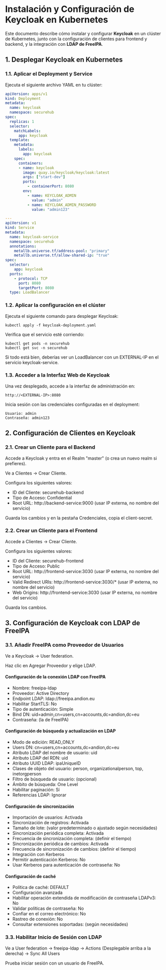 # Instalación y Configuración de Keycloak en Kubernetes

Este documento describe cómo instalar y configurar **Keycloak** en un clúster de Kubernetes, junto con la configuración de clientes para frontend y backend, y la integración con **LDAP de FreeIPA**.

## 1. Desplegar Keycloak en Kubernetes

### 1.1. Aplicar el Deployment y Service

Ejecuta el siguiente archivo YAML en tu clúster:

```yaml
apiVersion: apps/v1
kind: Deployment
metadata:
  name: keycloak
  namespace: securehub
spec:
  replicas: 1
  selector:
    matchLabels:
      app: keycloak
  template:
    metadata:
      labels:
        app: keycloak
    spec:
      containers:
      - name: keycloak
        image: quay.io/keycloak/keycloak:latest
        args: ["start-dev"]
        ports:
          - containerPort: 8080
        env:
          - name: KEYCLOAK_ADMIN
            value: "admin"
          - name: KEYCLOAK_ADMIN_PASSWORD
            value: "admin123"

---
apiVersion: v1
kind: Service
metadata:
  name: keycloak-service
  namespace: securehub
  annotations:
    metallb.universe.tf/address-pool: "primary"
    metallb.universe.tf/allow-shared-ip: "true"
spec:
  selector:
    app: keycloak
  ports:
    - protocol: TCP
      port: 8080
      targetPort: 8080
  type: LoadBalancer
```
### 1.2. Aplicar la configuración en el clúster
Ejecuta el siguiente comando para desplegar Keycloak:
```
kubectl apply -f keycloak-deployment.yaml
```

Verifica que el servicio esté corriendo:
```
kubectl get pods -n securehub
kubectl get svc -n securehub
```
Si todo está bien, deberías ver un LoadBalancer con un EXTERNAL-IP en el servicio keycloak-service.

### 1.3. Acceder a la Interfaz Web de Keycloak
Una vez desplegado, accede a la interfaz de administración en:
```
http://<EXTERNAL-IP>:8080
```
Inicia sesión con las credenciales configuradas en el deployment:
```
Usuario: admin
Contraseña: admin123
```
## 2. Configuración de Clientes en Keycloak

### 2.1. Crear un Cliente para el Backend
Accede a Keycloak y entra en el Realm "master" (o crea un nuevo realm si prefieres).

Ve a Clientes → Crear Cliente.

Configura los siguientes valores:
- ID del Cliente: securehub-backend
- Tipo de Acceso: Confidential
- Root URL: http://backend-service:9000 (usar IP externa, no nombre del servicio)

Guarda los cambios y en la pestaña Credenciales, copia el client-secret.
### 2.2. Crear un Cliente para el Frontend

Accede a Clientes → Crear Cliente.

Configura los siguientes valores:
- ID del Cliente: securehub-frontend
- Tipo de Acceso: Public
- Root URL: http://frontend-service:3030 (usar IP externa, no nombre del servicio)
- Valid Redirect URIs: http://frontend-service:3030/* (usar IP externa, no nombre del servicio)
- Web Origins: http://frontend-service:3030 (usar IP externa, no nombre del servicio)
  
Guarda los cambios.

## 3. Configuración de Keycloak con LDAP de FreeIPA

### 3.1. Añadir FreeIPA como Proveedor de Usuarios
Ve a Keycloak → User federation.

Haz clic en Agregar Proveedor y elige LDAP.

#### Configuración de la conexión LDAP con FreeIPA
- Nombre: freeipa-ldap
- Proveedor: Active Directory
- Endpoint LDAP: ldap://freeipa.andion.eu
- Habilitar StartTLS: No
- Tipo de autenticación: Simple
- Bind DN: uid=admin,cn=users,cn=accounts,dc=andion,dc=eu
- Contraseña: (la de FreeIPA)

#### Configuración de búsqueda y actualización en LDAP
- Modo de edición: READ_ONLY
- Users DN: cn=users,cn=accounts,dc=andion,dc=eu
- Atributo LDAP del nombre de usuario: uid
- Atributo LDAP del RDN: uid
- Atributo UUID LDAP: ipaUniqueID
- Clases de objeto del usuario: person, organizationalperson, top, inetorgperson
- Filtro de búsqueda de usuario: (opcional)
- Ámbito de búsqueda: One Level
- Habilitar paginación: Sí
- Referencias LDAP: Ignorar

#### Configuración de sincronización
- Importación de usuarios: Activada
- Sincronización de registros: Activada
- Tamaño de lote: (valor predeterminado o ajustado según necesidades)
- Sincronización periódica completa: Activada
- Frecuencia de sincronización completa: (definir el tiempo)
- Sincronización periódica de cambios: Activada
- Frecuencia de sincronización de cambios: (definir el tiempo)
- Integración con Kerberos
- Permitir autenticación Kerberos: No
- Usar Kerberos para autenticación de contraseña: No

#### Configuración de caché
- Política de caché: DEFAULT
- Configuración avanzada
- Habilitar operación extendida de modificación de contraseña LDAPv3: No
- Validar políticas de contraseña: No
- Confiar en el correo electrónico: No
- Rastreo de conexión: No
- Consultar extensiones soportadas: (según necesidades)

### 3.3. Habilitar Inicio de Sesión con LDAP

Ve a User federation  → freeipa-ldap  → Actions (Desplegable arriba a la derecha) → Sync All Users

Prueba iniciar sesión con un usuario de FreeIPA.


